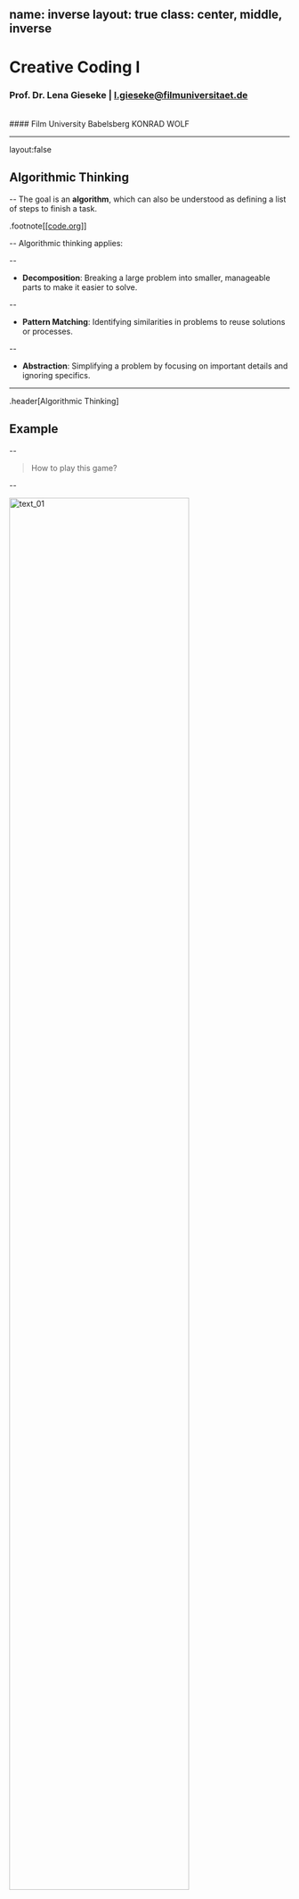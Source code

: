 name: inverse
layout: true
class: center, middle, inverse
---


# Creative Coding I

### Prof. Dr. Lena Gieseke | l.gieseke@filmuniversitaet.de  

<br />
#### Film University Babelsberg KONRAD WOLF



---
layout:false

## Algorithmic Thinking


--
The goal is an **algorithm**, which can also be understood as defining a list of steps to finish a task.

.footnote[[[code.org]](https://code.org/curriculum/course3/1/Teacher)]

  
--
Algorithmic thinking applies:

--
  
* **Decomposition**: Breaking a large problem into smaller, manageable parts to make it easier to solve.

--
* **Pattern Matching**:  Identifying similarities in problems to reuse solutions or processes.

--
* **Abstraction**: Simplifying a problem by focusing on important details and ignoring specifics.


---
.header[Algorithmic Thinking]

## Example

--
> How to play this game?
  
--

<img src="../02_scripts/img/algorithms/text_01.png" alt="text_01" style="width:80%;">


???
.task[COMMENT:]  

* Using pattern matching and abstraction!


---
.header[Algorithmic Thinking]

## Example

> Which parts are matching and which differ from player to player? 
  

<img src="../02_scripts/img/algorithms/text_01.png" alt="text_01" style="width:80%;">



---
.header[Algorithmic Thinking]

## Example

> Using pattern matching and abstraction!


<img src="../02_scripts/img/algorithms/text_02.png" alt="text_02" style="width:80%;">


---
.header[Algorithmic Thinking]

## Example

<img src="../02_scripts/img/algorithms/text_02.png" alt="text_02" style="width:70%;">

  
Color:
1) Red
2) Blue
3) Yellow
4) Green
5) Pink
6) Black
  
Items:
1) Cell Phone
2) Pineapple
3) Book
4) Cupcake
5) Tentacle
6) Bow
  
Bodypart:
1) Head
2) Tail
3) Foot
4) Belly
5) Nose
6) Back


???
.task[COMMENT:]  

Figure out how to play this game by looking at the players’ phrases below. Circle the matching parts and underline words that are different from player to player. The first matching section has been circled for you.

* What kind of cloth do you put on in the morning?


---
.header[Algorithmic Thinking]

## Example

Develop a to-do list application.

* Decomposition
* Pattern Matching
* Abstraction


???

Concept	Example from To-Do List App Development
Decomposition	Breaking down app features into smaller tasks
Pattern Matching	Recognizing that add, edit, and delete follow a similar pattern
Abstraction	Creating a generic function to handle different actions


---
.header[Algorithmic Thinking | Example]

## To-do List App

**Decomposition**

* Design the user interface
* Create a backend to store tasks
* Implement functionality to add, delete, and edit tasks
* Handle user authentication
* Ensure the app works on mobile and desktop

---
.header[Algorithmic Thinking | Example]

## To-do List App

**Pattern Matching**  

E.g., the processes for adding, editing, and deleting tasks are very similar.


???
* They all involve interacting with a task object and updating the task list.

--

Pattern:
* Add Task: Create a new task object and append it to the list
* Edit Task: Find the task in the list and modify its properties
* Delete Task: Find the task in the list and remove it



???
* Identifying reusable logic across different tasks

You recognize this pattern and reuse the same logic for each action instead of writing unique code for each operation.

---
.header[Algorithmic Thinking | Example]

## To-do List App

**Abstraction**

Instead of separate functions for adding, editing, and deleting tasks, create a generic function that updates the task list based on an action type:

--

```python
def update_task_list(task_list, task, action):
    if action == 'add':
        task_list.append(task)
    elif action == 'edit':
        for t in task_list:
            if t['id'] == task['id']:
                t.update(task)
    elif action == 'delete':
        task_list = [t for t in task_list if t['id'] != task['id']]
    return task_list
```

???
* Creating general, reusable components

To make your code more efficient, you abstract away the details and create general functions that can handle different tasks without rewriting code:  



---
.header[Algorithmic Thinking]

## Example

> Sum up all numbers between 1-200. 

---
.header[Algorithmic Thinking | Example]

## Sum Up All Numbers Between 1-200 

**Decomposition**

--

.left-even[
Let's start at the two ends:

* 1 + 200
* 2 + 199
* 3 + 198
* 4 + 197
* ...
]


---
.header[Algorithmic Thinking | Example]

## Sum Up All Numbers Between 1-200 

**Decomposition**


.left-even[
Let's start at the two ends:

* 1 + 200
* 2 + 199
* 3 + 198
* 4 + 197
* ...
  

**Pattern matching:** Each pair results in the sum of 201!
]


  
--
.right-even[
How many of these pairs will we have? 
]

---
.header[Algorithmic Thinking | Example]

## Sum Up All Numbers Between 1-200 

**Decomposition**


.left-even[
Let's start at the two ends:

* 1 + 200
* 2 + 199
* 3 + 198
* 4 + 197
* ...
  

Each pair results in the sum of 201!
]

.right-even[
How many of these pairs will we have? 

* The last pair, we can create is 100 + 101

]

---
.header[Algorithmic Thinking | Example]

## Sum Up All Numbers Between 1-200 

**Decomposition**


.left-even[
Let's start at the two ends:

* 1 + 200
* 2 + 199
* 3 + 198
* 4 + 197
* ...
  

Each pair results in the sum of 201!
]

.right-even[
How many of these pairs will we have? 

* The last pair, we can create is 100 + 101
* We have **100 pairs in total**

]


---
.header[Algorithmic Thinking | Example]

## Sum Up All Numbers Between 1-200 

**Solution**

--
* We have 100 pairs
* Each pair's sum is 201
  
--
  
> **100 * 201 = 20.100**

---
.header[Algorithmic Thinking | Example]

## Sum Up All Numbers Between 1-200 

**100 * 201 = 20.100**
  
--
  
.blockquote[
> How about the sum of all numbers between 1-20.000?  
]
  
--
  
> Or rather between 1-n?

---
.header[Algorithmic Thinking | Example]

## Sum Up All Numbers Between 1-n 

**Abstraction**

--
  
*Solution n=200*:  ** 100 * 201 = 20.100**   

--
*Solution n=20.000*:** 10.000 * 20.001 = 200.010.000**   

--
*Solution n=10*:** 5 * 11 = 55**   
  
  
--
<br >
  
*Solution n*: **(n \* 0.5) \* (n + 1)**  

  
???
.task[COMMENT:]  

---
.header[Algorithmic Thinking | Example]

## Sum Up All Numbers Between 1-n 

If you want to practice your algorithmic thinking, have a look at the different [Techniques for Adding the Numbers 1 to 100](https://betterexplained.com/articles/techniques-for-adding-the-numbers-1-to-100/).



---
template:inverse

Tools and Environments ✓  
Algorithmic Thinking ✓  
# Artistic Interpretation  

---
.header[Artistic Interpretation]

## Instructions


???
.task[COMMENT:]  

* Which algorithms in the analog world can you think of?
* Cooking, Knitting, Sawing

-> A system of rules to convert information from one form into another one.
R. Eperjesi. 2023. Decode - A friendly introduction to creative coding.


--

> We can also explore creatively the imprecision of algorithms - or the space between precision and imprecision.




---
.header[Artistic Interpretation]

## Instructions

> Draw a line, pick a new color, move a bit...
  
---
.header[Artistic Interpretation]
  
<iframe src="https://editor.p5js.org/legie/full/-HB6nto44" width="540" height="540" ></iframe> 
<iframe src="https://editor.p5js.org/legie/full/WWsJj-V0D" width="540" height="540" ></iframe>


???
* https://editor.p5js.org/legie/sketches/WWsJj-V0D
* 

---
.header[Artistic Interpretation]

## Sol LeWitt - Wall Drawing #122, 1972

> ...all combinations of two lines crossing, placed at random, using arcs from corners and sides, straight, not straight and broken lines.
  
.footnote[[R. Eperjesi. 2023. Decode - A friendly introduction to creative coding.]]


---
.header[Artistic Interpretation]

## Sol LeWitt - Wall Drawing #122, 1972

.center[<img src="../02_scripts/img/algorithms/lewitt_01.jpeg" alt="lewitt_01" style="width:100%;">]


.footnote[[A. Adler. 2017. [*Sol LeWitt: 'Arcs and Lines' At Paula Cooper Gallery, NYC.*](https://www.huffpost.com/entry/sol-lewitt-arcs-and-lines_b_870641). Huffpost.]]


???
.task[COMMENT:]  

https://www.youtube.com/watch?v=VnSMIgsPj5M
https://www.huffpost.com/entry/sol-lewitt-arcs-and-lines_b_870641
https://www.youtube.com/watch?v=fyxIfw_VZWA

* https://www.ecosia.org/images?q=lewitt%20Wall%20Drawing%20%23122,&addon=firefox&addonversion=4.1.0
* Solomon "Sol" LeWitt (September 9, 1928 – April 8, 2007) was an American artist linked to various movements, including conceptual art and minimalism.[1] 
* In Wall Drawing #122, first installed in 1972 at the Massachusetts Institute of Technology in Cambridge, the work contains "all combinations of two lines crossing, placed at random, using arcs from corners and sides, straight, not straight and broken lines" resulting in 150 unique pairings that unfold on the gallery walls. LeWitt further expanded on this theme, creating variations such as Wall Drawing #260 at the Museum of Modern Art, New York, which systematically runs through all possible two-part combinations of arcs and lines.[23] Conceived in 1995, Wall Drawing #792: Black rectangles and squares underscores LeWitt's early interest in the intersections between art and architecture. Spanning the two floors of the Barbara Gladstone Gallery, Brussels, this work consists of varying combinations of black rectangles, creating an irregular grid-like pattern.[24]

---
.header[Artistic Interpretation | Sol LeWitt - Wall Drawing #122, 1972]

.center[<img src="../02_scripts/img/algorithms/lewitt_02.jpeg" alt="lewitt_02" style="width:30%;">]

.footnote[[A. Adler. 2017. [*Sol LeWitt: 'Arcs and Lines' At Paula Cooper Gallery, NYC.*](https://www.huffpost.com/entry/sol-lewitt-arcs-and-lines_b_870641). Huffpost.]]

---
.header[Artistic Interpretation | Sol LeWitt - Wall Drawing #122, 1972]

.center[<img src="../02_scripts/img/algorithms/lewitt_03.jpeg" alt="lewitt_03" style="width:70%;">]

.footnote[[A. Adler. 2017. [*Sol LeWitt: 'Arcs and Lines' At Paula Cooper Gallery, NYC.*](https://www.huffpost.com/entry/sol-lewitt-arcs-and-lines_b_870641). Huffpost.]]

---
.header[Artistic Interpretation | Sol LeWitt - Wall Drawing #122, 1972]

.center[<img src="../02_scripts/img/algorithms/lewitt_04.jpeg" alt="lewitt_04" style="width:70%;">]

.footnote[[A. Adler. 2017. [*Sol LeWitt: 'Arcs and Lines' At Paula Cooper Gallery, NYC.*](https://www.huffpost.com/entry/sol-lewitt-arcs-and-lines_b_870641). Huffpost.]]

---
.header[Artistic Interpretation | Sol LeWitt]

<br >
.center[<iframe width="860" height="550" src="https://www.youtube.com/embed/fyxIfw_VZWA?si=Z94BwAnC0cli_3mi" title="YouTube video player" frameborder="0" allow="accelerometer; autoplay; clipboard-write; encrypted-media; gyroscope; picture-in-picture; web-share" allowfullscreen></iframe>]

---
.header[Artistic Interpretation]

## Yoko Ono - Grapefruit, 1964

> ...an early example of conceptual art, containing a series of "event scores" that replace the physical work of art – the traditional stock-in-trade of artists – with instructions that an individual may, or may not, wish to enact. 
  
.footnote[[Wikipedia. 2023. [*Grapefruit (book)*](https://en.wikipedia.org/wiki/Grapefruit_(book)).]]
  
---
.header[Artistic Interpretation]

## Yoko Ono - Grapefruit, 1964

.left-even[<img src="../02_scripts/img/algorithms/ono_01.jpg" alt="ono_01" style="width:80%;">]

--
.right-even[
> Grapefruit is one of the monuments of conceptual art of the early 1960s. She has a lyrical, poetic dimension that sets her apart from the other conceptual artists.
  
— David Bourdon
]
.footnote[[Wikipedia. 2023. [*Grapefruit (book)*](https://en.wikipedia.org/wiki/Grapefruit_(book)), Kozy Feeling]]
  
---
.header[Artistic Interpretation | Yoko Ono - Grapefruit, 1964]

## Painting To Be Constructed In Your Head

> Go on transforming a square canvas in your head until it becomes a circle. Pick out any shape in the process and pin up or place on the canvas an object, a smell, a sound or a colour that came to your mind in association with the shape. 
  
  
— 1962 Spring Sogetsu

  
.footnote[[Wikipedia. 2023. [*Grapefruit (book)*](https://en.wikipedia.org/wiki/Grapefruit_(book)).]]
  
---
.header[Artistic Interpretation | Yoko Ono - Grapefruit, 1964]

## Cloud Piece

>Imagine the clouds dripping.
> Dig a hole in your garden to
> put them in.

  
— 1963 Spring

  
.footnote[[Wikipedia. 2023. [*Grapefruit (book)*](https://en.wikipedia.org/wiki/Grapefruit_(book)).]]
  
---
.header[Artistic Interpretation | Yoko Ono - Grapefruit, 1964]

## Snow Piece

>Think that snow is falling. Think that snow is falling everywhere all the time. When you talk with a person, think that snow is falling between you and on the person. Stop conversing when you think the person is covered by snow. 

  
— 1963

  
.footnote[[Wikipedia. 2023. [*Grapefruit (book)*](https://en.wikipedia.org/wiki/Grapefruit_(book)).]]
  
---
.header[Artistic Interpretation | Yoko Ono - Grapefruit, 1964]

## Tuna Sandwich Piece

>Imagine one thousand suns in the sky at the same time. Let them shine for one hour. Then, let them gradually melt into the sky. Make one tunafish sandwich and eat. 

  
— 1964 Spring

.footnote[[Wikipedia. 2023. [*Grapefruit (book)*](https://en.wikipedia.org/wiki/Grapefruit_(book)).]]
  





---
template: inverse


# Connection


---
layout: false

## Today

--
* The Web

--
* A Local Web

<br/>





--

### Learning Objectives

With this session you

--
* understand how content is rendered and accessed on a web page, and

--
* have a working local setup for developing a dynamic webpage.


???
.task[COMMENT:]  

* have an understanding of working with web page elements,
* have some practical experiences setting up a responsive website.



---
template:inverse

# The Web   
A Local Web  


???
.task[ASK:]  

* How would you explain to an alien what the internet is?
* How would you explain to an alien what the internet technically is?


---

## The Web

The World Wide Web is 

--
* a set of protocols and files that 

--
* allow us to visit web pages in a browser. 

--

The *web* part in the name refers to the fact that such **pages can easily link to each other**, thus connecting into a huge mesh that users can move through.

???


--
  
<br >
  
The internet is the underlying networking infrastructure, a massive network of networks.


???
.task[COMMENT:]  

* When we talk about the Internet, we are talking about the hardware, the computers, the routers, cables, etc. that make up this network. In the physical world, different protocols are used to distribute a sea of information around the world.

https://www.differkinome.com/articles/internet/difference-between-www-world-wide-web-and-internet.html

--

The World Wide Web is not to be confused with the Internet as a whole. 


???
.task[COMMENT:]  

'www' is a way of accessing the information available on the Internet. It is a model for the exchange of information on the Internet. The World Wide Web (www) uses the HTTP protocol, one of the languages used to transmit information over the network. The web uses browsers such as Chrome, Internet Explorer and Firefox to access millions of web pages. These pages are connected in amazing ways via hyperlinks. It's not just text. Web pages are full of graphics, images and videos.

Web or www is just one of the many ways information is distributed on the Internet. It is the Internet and not the web that people use to send and receive emails. These emails depend on the SMTP, Instant Messaging, FTP and Usenet message groups.

It is therefore clear that the Web is only a subset of the Internet and not a synonym for the Internet. Although the two are closely related, the two terms cannot be used interchangeably.

https://www.differkinome.com/articles/internet/difference-between-www-world-wide-web-and-internet.html
  

---

## The Web

Based on this functionalities the www became a mysterious place, almost beyond our capabilities of comprehension.

--
  
<br >
  
*Remember emergence?*


---
template:inverse

## Portraits of The Web

---

.center[<img src="../02_scripts/img/web/map_google.jpg" style="width:55%;">  
[[Extreme Tech]](https://www.extremetech.com/extreme/172099-beautiful-internet-maps-visualize-the-striking-interconnectedness-of-the-web)]

---

## Portraits of The Web

> If Google were an artist, what would it paint?  
  
--
  
The Google eye view of the world would be of a vast landscape of connections; in the words of William Gibson in [Neuromancer](https://en.wikipedia.org/wiki/Neuromancer), a world of:

--

> Cyberspace: A consensual hallucination experienced daily by billions of legitimate operators, in every nation, by children being taught mathematical concepts...A graphical representation of data abstracted from the banks of every computer in the human system. Unthinkable complexity. Lines of light ranged in the non-space of the mind, clusters and constellations of data. Like city lights, receding...
  

???
.task[COMMENT:]  

Cyberspace: A consensual hallucination experienced daily by billions of legitimate operators, in every nation, by children being taught mathematical concepts...A graphical representation of data abstracted from the banks of every computer in the human system. Unthinkable complexity. Lines of light ranged in the non-space of the mind, clusters and constellations of data. Like city lights, receding...
  	 
William Gibson, Neuromancer (New York: Berkley Publishing Group, 1989), pp. 128.
  
---

## Portraits of The Web

> The world wide web is a world we never see other than in fleeting glimpses through the narrow portal of our web browser's window...until now.

[[Data Portraits]](http://www.dataportraits.co.uk/)

---
.center[<img src="../02_scripts/img/web/map_wired_02.png" style="width:60%;">  
[[wired]](https://www.wired.co.uk/article/internet-artworks)]


---
.center[<img src="../02_scripts/img/web/map_netpark.jpg" style="width:55%;">  
[[Extreme Tech]](https://www.extremetech.com/extreme/172099-beautiful-internet-maps-visualize-the-striking-interconnectedness-of-the-web)]


???
.task[COMMENT:]  

* https://www.wired.co.uk/article/internet-artworks

---

## Portraits of The Web

A research project “that sort of went wrong”...

--
* Created by Martin Dade-Robertson

--
* Intended to explore how various resources on a website are linked together
  
--
  
* The end result turned out to be of little scientific use — but, as luck would have it, incredibly beautiful

.footnote[[[Sebastian Anthony - Beautiful internet maps [...]]](https://www.extremetech.com/extreme/172099-beautiful-internet-maps-visualize-the-striking-interconnectedness-of-the-web)]

---

## Portraits of The Web

* Special software analyzes a single web page
    * It sounds like a text parser combined with a web crawler
    * Scans a web page for the various resources contained therein (text, images, JavaScript), and also for links out to other pages/resources

.footnote[[[Sebastian Anthony - Beautiful internet maps [...]]](https://www.extremetech.com/extreme/172099-beautiful-internet-maps-visualize-the-striking-interconnectedness-of-the-web)]


--
* Links between various elements on a page, and to external resources, are then visualized

--
* Details are secret


???

The exact details of how the maps area drawn — where the dots are placed relative to each other — is somewhat secret. Dade-Robertson says that pages that are linked together tend to be closer together, with relatively unrelated pages finding their way to the edge of the map.

---
.center[<img src="../02_scripts/img/web/map_wired.jpg" style="width:55%;">  
[[Extreme Tech]](https://www.extremetech.com/extreme/172099-beautiful-internet-maps-visualize-the-striking-interconnectedness-of-the-web)]

---
.center[<img src="../02_scripts/img/web/map_infosthetics.jpg" style="width:55%;">  
[[Extreme Tech]](https://www.extremetech.com/extreme/172099-beautiful-internet-maps-visualize-the-striking-interconnectedness-of-the-web)]

---

## The Map of The Internet

---
.center[<img src="../02_scripts/img/web/internet_map_01.png" style="width:75%;">  
[[Internet Map]](http://internet-map.net/)]

---

## The Map of The Internet

In [The Map of the Internet](http://internet-map.net/) every site is a circle on the map, and its size is determined by website traffic, the larger the amount of traffic, the bigger the circle.  

<br >

Users’ switching between websites forms links, and the stronger the link, the closer the websites tend to arrange themselves to each other.

---
.center[<img src="../02_scripts/img/web/internet_map_01.png" style="width:75%;">  
[[Internet Map]](http://internet-map.net/)]

---

.center[<img src="../02_scripts/img/web/internet_map_02.png" style="width:95%;">  
[[Internet Map]](http://internet-map.net/)]

---
## The Opte Internet Map

.center[<img src="../02_scripts/img/web/opte_01.png" style="width:65%;">  
[[Nab amplify](https://amplify.nabshow.com/articles/a-trippy-visualization-charts-the-internets-growth-since-1997-source-wired/), [Opte](https://www.opte.org/)]]

???
.task[COMMENT:]  

* a visualization of the web that used his proprietary network mapping tool to map the entire internet.
* working full time as a penetration tester — a hacker companies hire to find weaknesses in their own digital systems

---
## The Opte Internet Map

<iframe width="860" height="512" src="https://www.youtube.com/embed/-L1Zs_1VPXA?si=hGSt8RnbUFdd5qch" title="YouTube video player" frameborder="0" allow="accelerometer; autoplay; clipboard-write; encrypted-media; gyroscope; picture-in-picture; web-share" allowfullscreen></iframe> [[Opte]](https://www.opte.org/)

---
## The Opte Internet Map

<iframe width="860" height="512" src="https://www.youtube.com/embed/BUtlP1kVo-4?si=o0wJNu7AulAGsKPb" title="YouTube video player" frameborder="0" allow="accelerometer; autoplay; clipboard-write; encrypted-media; gyroscope; picture-in-picture; web-share" allowfullscreen></iframe> [[Opte]](https://www.opte.org/)

---
## The Opte Internet Map

<iframe width="860" height="512" src="https://www.youtube.com/embed/DdaElt6oP6w?si=ftyF4TON9EQjLMqz" title="YouTube video player" frameborder="0" allow="accelerometer; autoplay; clipboard-write; encrypted-media; gyroscope; picture-in-picture; web-share" allowfullscreen></iframe> [[Opte]](https://www.opte.org/)


---
template:inverse

### *How did the world wide web change us?*


???
.task[COMMENT:]  

* E.g., how we think, feel and live, and society?


---
template:inverse


### The Web   
# Ingredients For The Web

---

## Ingredients For The Web


<img src="../02_scripts/img/web/web_01.png" alt="web_01" style="width:70%;"> 

.footnote[[B. Luijbregts. 2020. [*HTML, CSS, and JavaScript: The Big Picture*](https://www.pluralsight.com/courses/html-css-javascript-big-picture). Pluralsight]]


???

* Resources, like HTML documents, images, or other files are the content that we want to use, websites that we want to browse, images to look at, files that we want to share.
* At the most basic level, whenever a browser needs a file that is hosted on a web server, the browser requests the file via HTTP. HTTP is basically a set of rules for transferring files (text, graphic images, sound, video, and other multimedia files) within the world wide web. When the request reaches the correct (hardware) web server, the (software) HTTP server accepts the request, finds the requested document, and sends it back to the browser, also through HTTP. (If the server doesn't find the requested document, it returns a 404 response instead.)

---
.header[Ingredients For The Web]

## URL (Uniform Resource Locator)

--

Unique identification of the resources, used by the browser to access files:


???
.task[COMMENT:]  

URLs uniquely identify the resources so that your web browser can show them to you or download them. Every resource on the web has a unique URL.  

--
<br >
  
<img src="../02_scripts/img/web/url.png" alt="url" style="width:100%;">

.footnote[[M. Haverbeke. 2018. [*HTTP and Forms*](https://eloquentjavascript.net/18_http.html). Eloquent Javascript.]]

???

* If you type this URL into your browser’s address bar, the browser will try to retrieve and display the document at that URL. 


---
.header[Ingredients For The Web]

## URL (Uniform Resource Locator)

<img src="../02_scripts/img/web/url.png" alt="url" style="width:70%;">

.footnote[[M. Haverbeke. 2018. [*HTTP and Forms*](https://eloquentjavascript.net/18_http.html). Eloquent Javascript.]]

--

The browser

--
1. Identifies the server address and converts the URL into a request message

--
2. Makes a connection, using the HTTP protocol, to the server at that address 

--
3. Ask for the resource `13_browser.html`  

--
4. Displays the document, the server has responded with (if all goes well)




???

* Machines connected to the Internet get an IP address, which is a number that can be used to send messages to that machine, and looks something like 149.210.142.219 or 2001:4860:4860::8888. But lists of more or less random numbers are hard to remember and awkward to type, so you can instead register a domain name for a specific address or set of addresses.  

---
.header[Ingredients For The Web]

## HTTP

* For the world wide web a set of rules for transferring files, e.g., text, graphic images, sound, video, and other multimedia files

???

.task[COMMENT:]  

* The Hypertext Transfer Protocol, or HTTP, is the magic that can retrieve documents and communicate them to your web browser.
* I'm not going to go into HTTP in this course, you just need to know what it is for.


The HTTP protocol is basically a set of rules for transferring files (text, graphic images, sound, video, and other multimedia files) within the world wide web.

--

<img src="../02_scripts/img/web/http_01.png" alt="http_01" style="width:100%;">


---
.header[Ingredients For The Web]

## Server


???
.task[COMMENT:]  

* What is a server?

--

> A server is a computer program or device that provides a service to another computer program and its user, also known as the client.
  

.footnote[[[techtarget](https://www.techtarget.com/whatis/definition/server)]]
  
???
.task[COMMENT:]  

* In the client/server programming model, a server program awaits and fulfills requests from client programs, which might be running in the same, or other computers

  
  
--

* Client/server programming model

???
.task[COMMENT:]  

* In the client/server programming model, a server program awaits and fulfills requests from client programs, which might be running in the same, or other computers
* The term server can refer to a physical machine, a virtual machine or to software that is performing server services. The way that a server works varies considerably depending on how the word server is being used. 

--
* Can refer to a physical machine, a virtual machine or to software that is performing server services

???
.task[COMMENT:]  

* The term server can refer to a physical machine, a virtual machine or to software that is performing server services. The way that a server works varies considerably depending on how the word server is being used. 


One more time, a server is a computer program or device that provides a service to another computer program and its user, also known as the client. In a data center, the physical computer that a server program runs on is also frequently referred to as a server. That machine might be a dedicated server or it might be used for other purposes.

In the client/server programming model, a server program awaits and fulfills requests from client programs, which might be running in the same, or other computers. A given application in a computer might function as a client with requests for services from other programs and as a server of requests from other programs.

The term server can refer to a physical machine, a virtual machine or to software that is performing server services. The way that a server works varies considerably depending on how the word server is being used.  

---
.header[Ingredients For The Web]

## Webserver

A server that serves up the HTML documents and other resources upon request from a browser.

--

* Hardware: a computer that stores web server software and a website's component files


???
.task[COMMENT:]  

* Hardware: a computer that stores web server software and a website's component files (for example, HTML documents, images, CSS stylesheets, and JavaScript files). A web server connects to the Internet and supports physical data interchange with other devices connected to the web.

--
* Software: controls how web users access hosted files; at a minimum, this is an HTTP server



???
.task[COMMENT:]  
* Software: control how web users access hosted files. At a minimum, this is an HTTP server. An HTTP server is software that understands URLs (web addresses) and HTTP (the protocol your browser uses to view webpages). An HTTP server can be accessed through the domain names of the websites it stores, and it delivers the content of these hosted websites to the end user's device.


---
.header[Ingredients For The Web]

## Webserver


.center[<img src="../02_scripts/img/web/webserver_01.png" alt="webserver_01" style="width:90%;">[[⬀]](https://developer.mozilla.org/en-US/docs/Learn/Common_questions/What_is_a_web_server)]

???
.task[COMMENT:]  


At the most basic level, whenever a browser needs a file that is hosted on a web server, the browser requests the file via HTTP. HTTP is basically a set of rules for transferring files (text, graphic images, sound, video, and other multimedia files) within the world wide web. When the request reaches the correct (hardware) web server, the (software) HTTP server accepts the request, finds the requested document, and sends it back to the browser, also through HTTP. (If the server doesn't find the requested document, it returns a 404 response instead.)

[[7]](https://developer.mozilla.org/en-US/docs/Learn/Common_questions/What_is_a_web_server)

--

<br >

Each webserver has an unique address on the internet, a URL.



???


<img src="../02_scripts/img/web/web_01.png" alt="web_01" style="width:70%;"> 

.footnote[[B. Luijbregts. 2020. [*HTML, CSS, and JavaScript: The Big Picture*](https://www.pluralsight.com/courses/html-css-javascript-big-picture). Pluralsight]]


* Resources, like HTML documents, images, or other files are the content that we want to use, websites that we want to browse, images to look at, files that we want to share.


---
template:inverse


### The Web   
# Ingredients For The Webpage



---

## Ingredients For A Webpage

### Document Types

???

.task[ASK:]  


What are the three main components of the web?

--
* *Displaying* with HTML

--
* *Styling* with CSS

--
* *Interacting* with JavaScript

---
.header[Ingredients For A Webpage]

## HTML

--

* A standard markup language for creating web pages
* Controls the structure of the pages  

???

.task[COMMENT:]  

* a markup language is a system for annotating a document in a way that is syntactically distinguishable from the text
* The things that you see in websites and web applications are rendered by the web browser from HTML documents.
* These are documents with the HTM or HTML extension that are served by web servers on unique URLs.

--

> Certain HTML elements can be understood by all web browsers.
  
--
  
<br />
References for the following slides: B. Luijbregts. 2020. [*HTML, CSS, and JavaScript: The Big Picture*](https://www.pluralsight.com/courses/html-css-javascript-big-picture). Pluralsight, M. Haverbeke. 2018. [*HTTP and Forms*](https://eloquentjavascript.net/18_http.html). Eloquent Javascript.


 
???

![html](../02_scripts/img/web/html.png)


---
.header[Ingredients For A Webpage | HTML]

## Document Structure

.left-even[
```html
<!doctype html>
<html>
    <head>
        <title>My home page</title>
    </head>
    <body>
        <h1>My home page</h1>
        <p>Hello, I am Marijn and this is my home page.</p>
        <p>I also wrote a book! Read it
            <a href="http://eloquentjavascript.net">here</a>.
        </p>
    </body>
</html>
```

<!-- .footnote[[B. Luijbregts. 2020. [*HTML, CSS, and JavaScript: The Big Picture*](https://www.pluralsight.com/courses/html-css-javascript-big-picture). Pluralsight] [M. Haverbeke. 2018. [*HTTP and Forms*](https://eloquentjavascript.net/18_http.html). Eloquent Javascript.]] -->
]



???

* The first element in any HTML document is the DOCTYPE element. This is strictly not an element that is part of the HTML standard, but it does tell the browser that this is an HTML document and tells it which version of HTML it is written in. The DOCTYPE element here is for HTML5.
* Next are the HTML elements. Every element has an open and a close element. This tells the browser that everything in here is HTML.
  * Then there is the head element. This can include a title for the document, scripts, styles, metainformation, and more.
  * And finally, there is the body element that contains everything that you want to be displayed on the screen.
  * These are all the elements that are necessary in an HTML document. All web browsers understand these elements and use them to display content on the screen.

You can imagine an HTML document as a nested set of boxes. Tags such as `<body>` and `</body>` enclose other tags, which in turn contain other tags or text:

--
.right-even[
Imagine an HTML document as a nested set of boxes:
* Tags such as `<body>` and `</body>` enclose other tags, which in turn contain other tags or text...
]

---
.header[Ingredients For A Webpage | HTML]

## Document Structure


.left-even[
```html
<!doctype html>
<html>
    <head>
        <title>My home page</title>
    </head>
    <body>
        <h1>My home page</h1>
        <p>Hello, I am Marijn and this is my home page.</p>
        <p>I also wrote a book! Read it
            <a href="http://eloquentjavascript.net">here</a>.
        </p>
    </body>
</html>
```
]

.right-even[
<img src="../02_scripts/img/web/dom_boxes.png" alt="name" style="width:80%;">
]


---
.header[Ingredients For A Webpage | HTML]

## Document Object Model

--

* Created by the browser, when a web page is loaded
* DOM for short

> For each box, there is an object, which we can interact with. 

???
.task[COMMENT:]  

* When a web page is loaded, the browser creates a ***Document Object Model*** of the page, or DOM for short.


---
.header[Ingredients For A Webpage | HTML]

## Document Object Model


.left-even[
```html
<!doctype html>
<html>
    <head>
        <title>My home page</title>
    </head>
    <body>
        <h1>My home page</h1>
        <p>Hello, I am Marijn and this is my home page.</p>
        <p>I also wrote a book! Read it
            <a href="http://eloquentjavascript.net">here</a>.
        </p>
    </body>
</html>
```
<!-- .footnote[[B. Luijbregts. 2020. [*HTML, CSS, and JavaScript: The Big Picture*](https://www.pluralsight.com/courses/html-css-javascript-big-picture). Pluralsight] [M. Haverbeke. 2018. [*HTTP and Forms*](https://eloquentjavascript.net/18_http.html). Eloquent Javascript.]] -->
]

.right-even[
<img src="../02_scripts/img/web/dom_boxes.png" alt="name" style="width:80%;">
]

---
.header[Ingredients For A Webpage | HTML]

## Document Object Model


.left-even[
```html
<!doctype html>
<html>
    <head>
        <title>My home page</title>
    </head>
    <body>
        <h1>My home page</h1>
        <p>Hello, I am Marijn and this is my home page.</p>
        <p>I also wrote a book! Read it
            <a href="http://eloquentjavascript.net">here</a>.
        </p>
    </body>
</html>
```
<!-- .footnote[[B. Luijbregts. 2020. [*HTML, CSS, and JavaScript: The Big Picture*](https://www.pluralsight.com/courses/html-css-javascript-big-picture). Pluralsight] [M. Haverbeke. 2018. [*HTTP and Forms*](https://eloquentjavascript.net/18_http.html). Eloquent Javascript.]] -->
]

.right-even[
<img src="../02_scripts/img/web/dom_tree.png" alt="name" style="width:100%;">
]


???

.task[ASK:]  

* What is a tree structure

* We call this data structure a tree as it has a branching structure, has no cycles (a node may not contain itself, directly or indirectly), and has a single, well-defined root. 
* Yes, moving through the tree and finding elements can be cumbersome...
* The global binding `document` gives us access to these objects through `documentElement` properties. This means that `document.documentElement` is the root of the above tree. Its `documentElement` property refers to the object representing the `<html>` tag.  
* The nodes have properties such as parentNode and childNodes, which can be used to navigate through this tree.


---
.header[Ingredients For A Webpage | HTML]

## HTML5

--

.left-even[
* A new version of HTML with new elements
* Elements have become much more expressive 

.footnote[[B. Luijbregts. 2020. [*HTML, CSS, and JavaScript: The Big Picture*](https://www.pluralsight.com/courses/html-css-javascript-big-picture). Pluralsight] [M. Haverbeke. 2018. [*HTTP and Forms*](https://eloquentjavascript.net/18_http.html). Eloquent Javascript.]]
]

???

.task[COMMENT:]   

* HTML5 elements explain what they are used for so that the browser can understand them better and search engines know better which parts of the document are actual data and which parts are metainformation. 


--

.right-even[
    <img src="../02_scripts/img/web/html5.png" alt="html5" style="width:45%;">
]

.footnote[]

???
.task[COMMENT:]  

* A header element, which represents a container for introductory content or a set of navigational links. This can contain a nav tag that defines a set of navigation links. 
* There is the main tag that specifies the main content of a document, and inside the main tag you can find things like an article tag that specifies independent, self-contained content, and an aside tag that defines some content aside from the content it is placed in. 
* And finally, just like there is a header element, there is also a footer tag that contains things like copyright or the address of your company. 
* These types of tags are geared towards providing more nuance to the HTML markup language.  
 

---
.header[Ingredients For A Webpage ]

## CSS

--

* Describes the presentation of a HTML document

???

* Displaying text and images on the web is nice, but we need to be able to style the content so that it is readable and useable.

--

* Enables the separation of content and style

???

* Using CSS like this in external style sheet files provides maximum maintainability and reusability. 

--

* In the html file, we indicate with css file to use (which must also be hosted by the webserver)


???
.task[COMMENT:]  

* To work with CSS, we need to indicate in the HTML which CSS or .css file to use (and also host that CSS document on a web server)

---
.header[Ingredients For A Webpage]
  
## CSS

<img src="../02_scripts/img/web/css_b.png" alt="css_b" style="width:80%;">


???
.task[COMMENT:]  

* To work with CSS, all we need to do is to indicate in the HTML which CSS file to use and to host that file on a web server. 


---
.header[Ingredients For A Webpage | CSS]
  
.center[<img src="../02_scripts/img/web/css_awesome.png" alt="name" style="width:100%;">]

???

* Styling HTML in a web browser is still difficult
* It is important to keep in mind is that it is the web browser that does all the work when it styles HTML! It takes the HTML file, interprets it, and applies the styles to it that are described in the CSS document. 



---
.header[Ingredients For A Webpage]
  
## CSS

> Keep in mind is that it is the web browser that does all the work when it styles HTML!  

--

The browser

* interprets the HTML file
* applies the styles that are described in the CSS document


---
.header[Ingredients For A Webpage | CSS]
  
## Syntax Selectors

--

* Indicate to what html elements a property should be applied to
* There are different types of selectors 

---
.header[Ingredients For A Webpage | CSS]
  
## Syntax Selectors

.center[<img src="../02_scripts/img/web/css_selectors.png" alt="css_selectors" style="width:65%;">]


???
.task[COMMENT:]  

* You can find all possible selector in this [CSS Selector Reference](https://www.w3schools.com/cssref/css_selectors.php). However, we are only going to have a look at the most common selectors to get started.



## Priorities


* CSS is called cascading, as in Cascading Style Sheets
* Properties are applied in a specific order based on priorities



* CSS is called cascading, as in Cascading Style Sheets, because properties are applied in a specific order based on priority.


This is the ascending order of priorities:

* Element selectors
* Class attributes
* ID attributes
* The important tag


.left-even[<img src="../02_scripts/img/web/css_priorities.png" alt="css_priorities" style="width:130%;">]


How will the following look like?

* Element selectors
* Class attributes
* ID attributes
* The important tag


<br >
    
<img src="../02_scripts/img/web/css_priorities_02.png" alt="css_priorities_02" style="width:100%;">]

<!-- 
---
.header[Ingredients For A Webpage]

## JavaScript

--

* Interpreted programming language

???

* interpreted programming language means it runs as is and you don't need to compile it to execute your code

--
* Needed for anything beyond the structure and style of a web page
* Can manipulate HTML, CSS and talk to servers

???

* Every time a web page does more than just sit there and display static information for you to look at — displaying timely content updates, interactive maps, animated 2D/3D graphics, scrolling video jukeboxes, etc. — you can bet that JavaScript is probably involved. 

--
* Dominant choice for *non-static* content as all major web browsers have a dedicated JavaScript engine

???

* All major web browsers have a dedicated JavaScript engine to execute it
* As a multi-paradigm language, JavaScript supports event-driven, functional, object-oriented and prototype-based programming styles (we will come back to programming paradigms later). Although there are strong outward similarities between JavaScript and Java, including language name, syntax, and respective standard libraries, they are two distinct languages are and differ greatly in design.

--


> *Dynamic* refers here to an application that can change its content, appearance, and functionality in response to user input, system or external events, and information, e.g., from a databases.

.footnote[[[ramotion](https://www.ramotion.com/blog/dynamic-web-application-development/)]]

???
.task[COMMENT:]  

* As a multi-paradigm language, JavaScript supports event-driven, functional, object-oriented and prototype-based programming styles -->


---
.header[Ingredients For A Webpage]

## JavaScript


.center[<img src="../02_scripts/img/web/js_a.png" style="width:100%;">]  
[[W3 Schools]](https://www.w3schools.com/Js/tryit.asp?filename=tryjs_intro_inner_html)

???

.task[COMMENT:]  

* **Go to link**
* JavaScript is used here to select an HTML element and alter one of its properties.
* When you click the button, the onclick event will execute, and that executes this line of code, which is JavaScript.
    * This is inline JavaScript. You can basically write it anywhere in HTML, just like you can have inline CSS.
* This particular JavaScript code first selects an element with the ID of demo, and that is this paragraph element here, and it then sets the innerHTML property of that element to the given new value.

---

## Ingredients For The Web


.center[<img src="../02_scripts/img/web/web_01.png" alt="web_01" style="width:70%;">] 

.footnote[[B. Luijbregts. 2020. [*HTML, CSS, and JavaScript: The Big Picture*](https://www.pluralsight.com/courses/html-css-javascript-big-picture). Pluralsight]]


---

## Ingredients For A Webpage

.center[<img src="../02_scripts/img/web/all.png" alt="all" style="width:70%;">] 

.footnote[[B. Luijbregts. 2020. [*HTML, CSS, and JavaScript: The Big Picture*](https://www.pluralsight.com/courses/html-css-javascript-big-picture). Pluralsight]]




???

* Show p5 setup https://editor.p5js.org/
  
* Any web page or application consists out of three main documents, HTML that contains content like text and images, CSS to style the HTML, and JavaScript to make it interactive. 


* These documents are hosted on a web server that exposes them to the internet using unique URLs.
* Then, web browsers that are used from client computers can access these documents through the HTTP, or Hypertext Transfer Protocol.
* As a frontend developer, you just need to worry about creating the documents and putting them on the web server. Once the documents are on the client machine, the web browser interprets them and styles the HTML with CSS and loads the JavaScript to be executed.





---
template:inverse

The Web ✓  
#  A Local Web  


---
## Local Setup

For imitating the www locally you need:
  
--
* `.html`, `.css` and `.js` file(s), and
  
--
* any JavaScript library files you want to use (p5, three.js, etc.), 
  
--
* a webserver.


???
.task[COMMENT:]  

* Create html, css, js

```html
<!DOCTYPE html>
<html>
    <head>
        <meta charset="UTF-8">
        <title>Hello World!</title>
    </head>

    <body>
        <!-- Html Elements... -->

        <script src="./sketch.js"></script>
    </body>
</html>
```

```css
body {
    background-color: blue;
}

h1 {
    color: aquamarine;
}
```

<link rel="stylesheet" type="text/css" href="style.css">

```js
// sketch.js

function setup() {
  createCanvas(400, 400);
  background(255);
  fill(255, 0, 255, 40);
  noStroke();
}


function draw() {
        
        let randX = random(0, windowWidth);
        let randY = random(0, windowHeight);
     
        circle(randX, randY, 40);

}
```

<script src="./sketch.js"></script>



---
.header[Local Setup]

## Library Files

--

* Local
* Online


---
.header[Local Setup]

## Local Library Files

--

* Download the [`p5.js`](https://p5js.org/download/) library file

--

.right-even[
```js
- projects
    - lib
        - p5.js
    - proj1
        - index.html
        - sketch.js
    - proj2
        - index.html
        - sketch.js
    - ...
```
]

--
.left-even[

```js
- projects
    - proj1
        - lib
            - p5.js
        - index.html
        - sketch.js
    - proj2
        - lib
            - p5.js
        - index.html
        - sketch.js
    - ...
```
]


???
.task[COMMENT:]  

Ultimately this is up to personal requirements and taste. By now I personally prefer the second folder layout.


*Follow along:* Create a `p5` folder and inside that folder, the folders `lib` and `helloworld`. Download and save the [p5.js](https://p5js.org/download/) library file in the `lib` folder.

---
.header[Local Setup]

## Local Library Files

```html
<!DOCTYPE html>
<html>
    <head>
        <meta charset="UTF-8">
        <link rel="stylesheet" type="text/css" href="style.css">
        <title>Hello World!</title>
    </head>

    <body>
        <!-- Html Elements... -->

        <script src="../lib/p5.js"></script>
        <script src="./sketch.js"></script>
    </body>
</html>
```

---
template:inverse

### Quick Detour

## Paths to Resources

---
.header[Local Setup]

## Paths to Resources

You can link to a resource such as a library or images with *absolute* or *relative* paths.

---
.header[Local Setup]

## Paths to Resources


An absolute path is built starting from the system root, e.g.  

--

```html
<img src="http://www.foo.com/kitten.png"/>`
```
  
```bash
/Users/legie/projects/myproject/kitten.png
```

--
When pointing to online resources, which are not hosted by you on your webserver you need absolute paths.

---
.header[Local Setup]

## Paths to Resources

Relative path are in reference to a given location:


???
.task[COMMENT:]  

(what this is can differ)

However, if it is your own resource locally and maybe belonging to a specific project, you should always use relative paths in relation to your project. How to specify paths is relevant for all assets and library files. Relative path take as reference for example a working directory or a project root. If you are working with a webserver, the location where you start the server will be root for the relative paths, however if you access files from other files, e.g. the `index.html`, your must create a path in relation to that file.

--
* relative to the file that contains the reference

--
* relative to the server root

---
.header[Local Setup | Paths to Resources]

## Relative To The Referencing File

```html
<img src="kitten.png"/>
```
--

* `/Users/legie/projects/myproject/index.html`
* `/Users/legie/projects/myproject/kitten.png`

--

```html
<img src="./kitten.png"/>
```

--

* `./` means that it is the same folder


---
.header[Local Setup | Paths to Resources]

## Relative To The Referencing File

```html
<img src="../img/kitten.png"/>
```

--

* `../` means to go up one folder


???
.task[COMMENT:]  

* The image file is inside an 'img' folder one folder higher than the file containing this line of code.

--

* `/Users/legie/projects/myproject/index.html`
* `/Users/legie/projects/img/kitten.png`


---
.header[Local Setup | Paths to Resources]

## Relative To The Referencing File

With a webserver you can never go higher or out of the root of your webserver.


???
.task[COMMENT:]  

Also, it is important to understand that whenever you use a webserver, the server will be the root of a webpage and you can never go further up than where you started the local webserver.
  
--
  
* You have the projects   
  `/Users/legie/projects/myproject1/`  
  `/Users/legie/projects/myproject2/`
* You started the webserver under  
  `/Users/legie/projects/myproject1/`

--
* Within that connection you will not be able to access  
  `/Users/legie/projects/myproject2/` 


???
.task[COMMENT:]  

You can only access what is under `/Users/legie/projects/myproject1/`.

I recommend that you come up with a file structure once and stick with it.

Please keep in mind that for the actual deployment of a real-world website a slightly different folder and file structure will be needed. This is not relevant as this point but be already aware of it. For a project, which should be deployed online, you will probably have a structure as the following:



---
.header[Local Setup]

## Local Library Files

--


.left-even[
```html
<!DOCTYPE html>
<html>
    <head>
        <meta charset="UTF-8">
        <link rel="stylesheet" type="text/css" href="style.css">
        <title>Hello World!</title>
    </head>

    <body>
        <!-- Html Elements... -->

        <script src="../lib/p5.js"></script>
        <script src="./sketch.js"></script>
    </body>
</html>
```
]
.right-even[
```js
- projects
    - lib
        - p5.js
        - p5.min.js
        - p5.sound.js
    - img
        - kitten.png
    - proj1
        - index.html
        - sketch.js
    - ...
```
]



---
.header[Local Setup]

## Online Library Files

You can also link to an online version of the library in your `.html`


???
.task[COMMENT:]  

If you chose an online file, obviously you have to be online when working on the project.

--
* https://cdnjs.com/libraries/p5.js 

---
.header[Local Setup]

## Online Library Files

```html
<!DOCTYPE html>
<html>
    <head>
        <meta charset="UTF-8">
        <link rel="stylesheet" type="text/css" href="style.css">
        <title>Hello World!</title>
    </head>

    <body>
        <!-- Html Elements... -->

        <script src="https://cdnjs.cloudflare.com/ajax/libs/p5.js/1.1.9/p5.js"></script>
        <script src="./sketch.js"></script>
    </body>
</html>
```

---
.header[Local Setup | JavaScript | p5.js | Online Library Files]

## Minified Library Files

--
Most JavaScript libraries have a minified version `.min.js`.

--
* Same functionally but the file size is smaller and make it faster to load

--
* All unnecessary characters are removed


???
.task[COMMENT:]  

* For javascript libraries you usually also have a minified version `.min.js`. For p5 it is `p5.min.js`. It has absolutely the same functionality as `p5.js` but it is minified, meaning it is made smaller. Minified versions have all unnecessary characters removed in order to reduce the file size and make it faster to load. It is recommended to use this compressed version in a production environment.

--

If you are still developing your site, work with the non-minified version, as you can read the source code when necessary.





---
.header[Local Setup | JavaScript | p5.js ]

## The `.html` File

.left-even[
    
```html
<!DOCTYPE html>
<html>
    <head>
        <meta charset="UTF-8">
        <link rel="stylesheet" type="text/css" href="style.css">
        <title>Hello World!</title>
    </head>
    <body>
        <!-- Html Elements... -->
        
        <script src="../lib/p5.js"></script>
        <script src="../lib/p5.sound.min.js"></script>

        <script src="./sketch.js"></script>
    </body>
</html>
```
]
.right-even[
    Here you also link additional libraries, e.g. from the p5 cosmos.
]


???
.task[COMMENT:]  

You can link to the library files with a relative path to any location of your liking.

*On a Side Note:* It is best practice to load JavaScript script files after the html content in the body. The script files might take longer to load and if you put them below the html, the html elements will be displayed first and the user sees already a website even if the scripts are still loading. In my examples I might forget about this order once in a while though, and might have the scripts in the header. Also "on the internet" you will see the lading of the script files in the header a lot.



---
.header[Local Setup]

## Webservers

VSCode's extension [Live Server](https://github.com/ritwickdey/vscode-live-server) or [Live Server (Five Server)](https://marketplace.visualstudio.com/items?itemName=yandeu.five-server)!

???
.task[COMMENT:]  

* Luckily, VSCode make this super simple for us. We can just install a suitable extension and that's it. The extension let's us run a webserver locally. For that install the [Live Server](https://github.com/ritwickdey/vscode-live-server) extension.

--
* Adds a "Go Live" button to your VSCode interface

--
<img src="../02_scripts/img/setup/golive.png" alt="golive" style="width:70%;">  
[[vscode-live-server]](https://github.com/ritwickdey/vscode-live-server)

--
* Hitting that button opens automatically a live server at the root of your workspace

--
* Navigate to your project folder
* The sketch is automatically displayed



???
.task[COMMENT:]  

* Show p5 example

* Please read through the package's documentation for more explanations.
* Once you know about node and npm, there are more options to start a local webserver, see [More On Webservers](#more-on-webservers).

[[whatis]](https://whatis.techtarget.com/definition/Web-server) [maketecheasier](https://www.maketecheasier.com/setup-local-web-server-all-platforms/)


* The main job of a web server is to display website content through storing, processing and delivering webpages to users. A web server is a computer with special web server software. This software controls how a user accesses files that the web server hosts. All computers that host websites must have web server software. 

When developing a website, we want to be able to see dynamic content of a webpage the same way the end user would, while still working on it locally without hosting it online. For that we must imitate the behavior of a web server on our computer. This is called a local webserver.  


Pushing the button will open a browser, navigated to the folder that is the root of your VSCode workspace. From there navigate to the `helloworld` folder (containing the `index.html`) and your sktech should be displayed automatically.


#### Terminal

Now you can start the `live-server`, with the terminal navigated to the `p5` folder. This will open a browser window with the root as the `p5` folder in which you can navigate to you `helloworld` folder. The `index.html` will be automatically loaded in your default browser at port 8080 (some form of address, not that relevant for us at this point).

---
.header[Local Setup | JavaScript | p5.js | Run a Local Server]

## Localhost


The URL that is started locally is set to the `localhost`, which is `http://127.0.0.1` usually.


???
.task[COMMENT:]  

* when the app is not hosted with, e.g., an external service,
`localhost` is the name given to the local machine that you are working on. Usually its Internet protocol (IP) address is `127.0.0.1`. However you can define your IP to be anything, so it might be a different address. The address is used to establish an connection to the same machine or computer being used by the client.  

--
  
<br >

`127.0.0.1` and `localhost` are the same thing. You can imagine these addresses as meaning *this computer*.  

--
  
<br >

You add a port number by adding a `:` followed by the number, e.g., `localhost:3000`.

---
.header[Local Setup | JavaScript | p5.js | Run a Local Server | Localhost]

## Ports

Ports are communication endpoints on a particular IP address (in the case of localhost - 127.0.0.1). 


???
.task[COMMENT:]  

* The :3000 part is the [TCP](https://en.wikipedia.org/wiki/Transmission_Control_Protocol) port. 

--
  
<br >

Ports enable you to run several servers from the same machine (one single IP address).


???
.task[COMMENT:]  

Ports enable you to run several servers (for example for different purposes such as file sharing, web serving, printing, etc) from the same machine (one single IP address).

--

> You can imagine it as the following: In an apartment building, there is one address for multiple apartments. The address is a host, e.g. the localhost. Each apartment has its own mailbox, hence each mailbox is a port.

[[5]](#5-stackoverflow-whats-the-whole-point-of-localhost-hosts-and-ports-at-all)


---
.header[Local Setup]

## Workflow

* Work on the source code, e.g., in the `sketch.js` file, in VSCode

???
.task[COMMENT:]  

With the above setup in place you can now work on the source code, e.g. in the `sketch.js` file, in VSCode, which is much more comfortable. To see your results make sure that your webserver is running and take a look at the open page in the browser (you might need to refresh the page, but usually that is done automatically).

--
* Make sure the webserver is running

--
* See the result in the browser

---
.header[Local Setup]

## Static vs. Interactive Mode

* Do not use the `Open File...` command in your browser


???
.task[COMMENT:]  

If you would open the `index.html` file with the `Open File...` command in your browser, you will see exactly the same page for this example as there is no complex interaction (the files are static). However this file loading is very different from working with an actual web server (which is ultimately the goal), which enables sending data back and forth between server and browser. This will become apparent in more sophisticated examples. In general, for best results, ensure that your development environment matches your deployment environment. That means doing your development using a web server process rather than simply opening static files.

[[Steck Overflow: Difference between Localhost and opening html file]](https://stackoverflow.com/questions/40204913/difference-between-localhost-and-opening-html-file)

--
* It might look the same but it is not! 

--
* No data is going back and forth between server and browser

???
.task[COMMENT:]  

* When you retrieve a file from a web server, the process of determine what encoding the data is in is different from opening a local file.
* Cross-Origin Resource Sharing (CORS), deutsch: "Ursprungsübergreifende Ressourcenfreigabe", ist ein Mechanismus, der Webbrowsern oder auch anderen Webclients Cross-Origin-Requests ermöglicht.[1] Zugriffe dieser Art sind normalerweise durch die Same-Origin-Policy (SOP) untersagt. CORS ist ein Kompromiss zugunsten größerer Flexibilität im Internet unter Berücksichtigung möglichst hoher Sicherheitsmaßnahmen. 
* Die Same-Origin-Policy (SOP; deutsch „Gleiche-Herkunft-Richtlinie“) ist ein Sicherheitskonzept, das clientseitigen Skriptsprachen wie JavaScript und ActionScript, aber auch Cascading Style Sheets untersagt, auf Objekte (zum Beispiel Grafiken) zuzugreifen, die von einer anderen Webseite stammen oder deren Speicherort nicht der Origin entspricht. Sie stellt ein wesentliches Sicherheitselement in allen modernen Browsern und Webanwendungen zum Schutz vor Angriffen dar. 

TODO: Build in an error in sketch.js
* Where do we see errors?


---
.header[Local Setup]

## Browser Console

* The browser is running our JavaScript code

???
.task[COMMENT:]  

Remember that the browser is running our JavaScript code. Hence possible error messages are given from the browser. The browser is telling us errors through the browser Console. 

You can see an example error message in your console when opening the [bug.html](https://javascript.info/article/devtools/bug.html) page.

--
* Possible error messages are given from the browser through the browser **console**

???
.task[COMMENT:]  

Most browser Consoles are REPL, which stands for Read, Evaluate, Print, and Loop. This means that you can also type in JavaScript directly into the Console, it evaluates your code, prints out the result of your expression, and then loops back to the first step.

--
* The console is part of the **development tools** 
    * Firefox: `Command+Option+I` (Mac) or `Control+Shift+I` (Windows, Linux)
    * [Firefox Developer Tools](https://developer.mozilla.org/en-US/docs/Tools)


???
.task[COMMENT:]  

The Console is part of the Development Tools and you can access the Development Tools in Firefox by pressing `Command+Option+I` (Mac) or `Control+Shift+I` (Windows, Linux). You can do proper debugging with the Development Tools but for now we are only interested in reading any error messages we might get from the Console.

--

> Usually, I just keep the console open while developing a web application.

---
.header[Local Setup]

## Browser Console

.center[<img src="../02_scripts/img/setup/console_error.png" alt="console_error" style="width:100%;">]  
[[javascript.info]](https://javascript.info/article/devtools/bug.html)


???
.task[COMMENT:]  

You can see an example error message in your console when opening the [bug.html](https://javascript.info/article/devtools/bug.html) page.

---
.header[Local Setup | JavaScript | Browser Console]

## Print Outs

* [`console.log()`](https://developer.mozilla.org/en-US/docs/Web/API/Console/log) prints to the console

???
.task[COMMENT:]  

TODO: show

You can print to the Console of the browser with the Console method [`log()`](https://developer.mozilla.org/en-US/docs/Web/API/Console/log). The message may be a single string or it may be any one or more JavaScript objects.

--

* [`alert()`](https://developer.mozilla.org/en-US/docs/Web/API/Window/alert) prints to a newly opened message window


???
.task[COMMENT:]  

Alternatively you can use [`alert()`](https://developer.mozilla.org/en-US/docs/Web/API/Window/alert), which prints to a newly opened message window.

TODO: show




---
template: inverse

## The End  

💻  🔗  📚


